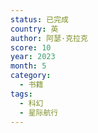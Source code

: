 ```yaml
---
status: 已完成
country: 英
author: 阿瑟·克拉克
score: 10
year: 2023
month: 5
category:
  - 书籍
tags:
  - 科幻
  - 星际航行
---
```

